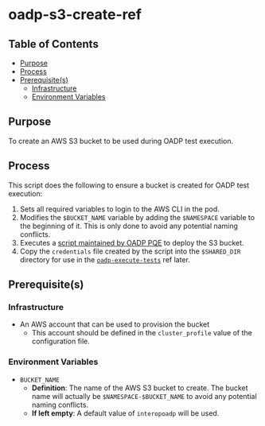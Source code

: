 # oadp-s3-create-ref<!-- omit from toc -->

## Table of Contents<!-- omit from toc -->

- [Purpose](#purpose)
- [Process](#process)
- [Prerequisite(s)](#prerequisites)
  - [Infrastructure](#infrastructure)
  - [Environment Variables](#environment-variables)

## Purpose

To create an AWS S3 bucket to be used during OADP test execution.

## Process

This script does the following to ensure a bucket is created for OADP test execution:

1. Sets all required variables to login to the AWS CLI in the pod.
2. Modifies the `$BUCKET_NAME` variable by adding the `$NAMESPACE` variable to the beginning of it. This is only done to avoid any potential naming conflicts.
3. Executes a [script maintained by OADP PQE](https://github.com/oadp-qe/oadp-qe-automation/blob/main/backup-locations/aws-s3/deploy.sh) to deploy the S3 bucket.
4. Copy the `credentials` file created by the script into the `$SHARED_DIR` directory for use in the [`oadp-execute-tests`](../../execute-tests/README.md) ref later.

## Prerequisite(s)

### Infrastructure

- An AWS account that can be used to provision the bucket
  - This account should be defined in the `cluster_profile` value of the configuration file.

### Environment Variables

- `BUCKET_NAME`
  - **Definition**: The name of the AWS S3 bucket to create. The bucket name will actually be `$NAMESPACE-$BUCKET_NAME` to avoid any potential naming conflicts.
  - **If left empty**: A default value of `interopoadp` will be used.
